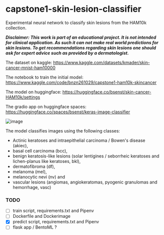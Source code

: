 # capstone1-skin-lesion-classifier
Experimental neural network to classify skin lesions from the HAM10k collection.

***Disclaimer: This work is part of an educational project. It is not intended for clinical application. As such it can not make real world predictions for skin lesions. To get recommendations regarding skin lesions one should ask for expert advice such as provided by a dermatologist.***

The dataset on kaggle: https://www.kaggle.com/datasets/kmader/skin-cancer-mnist-ham10000

The notebook to train the initial model: https://www.kaggle.com/code/bnzn261029/capstone1-ham10k-skincancer

The model on huggingface: https://huggingface.co/bsenst/skin-cancer-HAM10k/settings

The gradio app on huggingface spaces: https://huggingface.co/spaces/bsenst/keras-image-classifier

![image](https://user-images.githubusercontent.com/8211411/205152550-c0785d54-db1a-4dc5-a898-e438f06ac647.png)

The model classifies images using the following classes: 
* Actinic keratoses and intraepithelial carcinoma / Bowen's disease (akiec), 
* basal cell carcinoma (bcc), 
* benign keratosis-like lesions (solar lentigines / seborrheic keratoses and lichen-planus like keratoses, bkl),
* dermatofibroma (df), 
* melanoma (mel), 
* melanocytic nevi (nv) and 
* vascular lesions (angiomas, angiokeratomas, pyogenic granulomas and hemorrhage, vasc)

### TODO

- [ ] train script, requirements.txt and Pipenv
- [ ] Dockerfile and Dockerimage
- [x] predict script, requirements.txt and Pipenv
- [ ] flask app / BentoML ?
